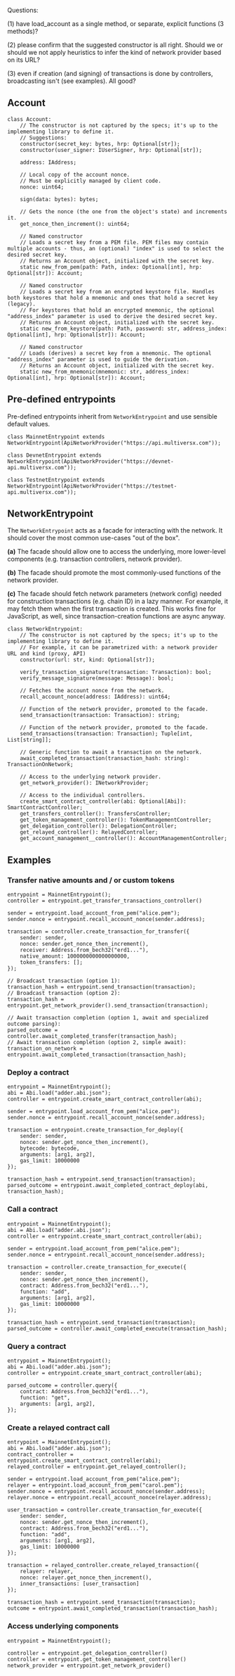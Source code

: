 Questions:

(1) have load_account as a single method, or separate, explicit functions (3 methods)?

(2) please confirm that the suggested constructor is all right. Should we or should we not apply heuristics to infer the kind of network provider based on its URL?

(3) even if creation (and signing) of transactions is done by controllers, broadcasting isn't (see examples). All good?

## Account

```
class Account:
    // The constructor is not captured by the specs; it's up to the implementing library to define it.
    // Suggestions:
    constructor(secret_key: bytes, hrp: Optional[str]);
    constructor(user_signer: IUserSigner, hrp: Optional[str]);

    address: IAddress;

    // Local copy of the account nonce.
    // Must be explicitly managed by client code.
    nonce: uint64;

    sign(data: bytes): bytes;

    // Gets the nonce (the one from the object's state) and increments it.
    get_nonce_then_increment(): uint64;

    // Named constructor
    // Loads a secret key from a PEM file. PEM files may contain multiple accounts - thus, an (optional) "index" is used to select the desired secret key.
    // Returns an Account object, initialized with the secret key.
    static new_from_pem(path: Path, index: Optional[int], hrp: Optional[str]): Account;

    // Named constructor
    // Loads a secret key from an encrypted keystore file. Handles both keystores that hold a mnemonic and ones that hold a secret key (legacy).
    // For keystores that hold an encrypted mnemonic, the optional "address_index" parameter is used to derive the desired secret key.
    // Returns an Account object, initialized with the secret key.
    static new_from_keystore(path: Path, password: str, address_index: Optional[int], hrp: Optional[str]): Account;

    // Named constructor
    // Loads (derives) a secret key from a mnemonic. The optional "address_index" parameter is used to guide the derivation.
    // Returns an Account object, initialized with the secret key.
    static new_from_mnemonic(mnemonic: str, address_index: Optional[int], hrp: Optional[str]): Account;
```

## Pre-defined entrypoints

Pre-defined entrypoints inherit from `NetworkEntrypoint` and use sensible default values.

```
class MainnetEntrypoint extends NetworkEntrypoint(ApiNetworkProvider("https://api.multiversx.com"));

class DevnetEntrypoint extends NetworkEntrypoint(ApiNetworkProvider("https://devnet-api.multiversx.com"));

class TestnetEntrypoint extends NetworkEntrypoint(ApiNetworkProvider("https://testnet-api.multiversx.com"));
```

## NetworkEntrypoint

The `NetworkEntrypoint` acts as a facade for interacting with the network. It should cover the most common use-cases "out of the box".

**(a)** The facade should allow one to access the underlying, more lower-level components (e.g. transaction controllers, network provider).

**(b)** The facade should promote the most commonly-used functions of the network provider.

**(c)** The facade should fetch network parameters (network config) needed for construction transactions (e.g. chain ID) in a lazy manner. For example, it may fetch them when the first transaction is created. This works fine for JavaScript, as well, since transaction-creation functions are async anyway.

```
class NetworkEntrypoint:
    // The constructor is not captured by the specs; it's up to the implementing library to define it.
    // For example, it can be parametrized with: a network provider URL and kind (proxy, API)
    constructor(url: str, kind: Optional[str]);

    verify_transaction_signature(transaction: Transaction): bool;
    verify_message_signature(message: Message): bool;

    // Fetches the account nonce from the network.
    recall_account_nonce(address: IAddress): uint64;

    // Function of the network provider, promoted to the facade.
    send_transaction(transaction: Transaction): string;

    // Function of the network provider, promoted to the facade.
    send_transactions(transaction: Transaction); Tuple[int, List[string]];

    // Generic function to await a transaction on the network.
    await_completed_transaction(transaction_hash: string): TransactionOnNetwork;

    // Access to the underlying network provider.
    get_network_provider(): INetworkProvider;

    // Access to the individual controllers.
    create_smart_contract_controller(abi: Optional[Abi]): SmartContractController;
    get_transfers_controller(): TransfersController;
    get_token_management_controller(): TokenManagementController;
    get_delegation_controller(): DelegationController;
    get_relayed_controller(): RelayedController;
    get_account_management__controller(): AccountManagementController;
```

## Examples

### Transfer native amounts and / or custom tokens

```
entrypoint = MainnetEntrypoint();
controller = entrypoint.get_transfer_transactions_controller()

sender = entrypoint.load_account_from_pem("alice.pem");
sender.nonce = entrypoint.recall_account_nonce(sender.address);

transaction = controller.create_transaction_for_transfer({
    sender: sender,
    nonce: sender.get_nonce_then_increment(),
    receiver: Address.from_bech32("erd1..."),
    native_amount: 1000000000000000000,
    token_transfers: [];
});

// Broadcast transaction (option 1):
transaction_hash = entrypoint.send_transaction(transaction);
// Broadcast transaction (option 2):
transaction_hash = entrypoint.get_network_provider().send_transaction(transaction);

// Await transaction completion (option 1, await and specialized outcome parsing):
parsed_outcome = controller.await_completed_transfer(transaction_hash);
// Await transaction completion (option 2, simple await):
transaction_on_network = entrypoint.await_completed_transaction(transaction_hash);
```

### Deploy a contract

```
entrypoint = MainnetEntrypoint();
abi = Abi.load("adder.abi.json");
controller = entrypoint.create_smart_contract_controller(abi);

sender = entrypoint.load_account_from_pem("alice.pem");
sender.nonce = entrypoint.recall_account_nonce(sender.address);

transaction = entrypoint.create_transaction_for_deploy({
    sender: sender,
    nonce: sender.get_nonce_then_increment(),
    bytecode: bytecode,
    arguments: [arg1, arg2],
    gas_limit: 10000000
});

transaction_hash = entrypoint.send_transaction(transaction);
parsed_outcome = entrypoint.await_completed_contract_deploy(abi, transaction_hash);
```

### Call a contract

```
entrypoint = MainnetEntrypoint();
abi = Abi.load("adder.abi.json");
controller = entrypoint.create_smart_contract_controller(abi);

sender = entrypoint.load_account_from_pem("alice.pem");
sender.nonce = entrypoint.recall_account_nonce(sender.address);

transaction = controller.create_transaction_for_execute({
    sender: sender,
    nonce: sender.get_nonce_then_increment(),
    contract: Address.from_bech32("erd1..."),
    function: "add",
    arguments: [arg1, arg2],
    gas_limit: 10000000
});

transaction_hash = entrypoint.send_transaction(transaction);
parsed_outcome = controller.await_completed_execute(transaction_hash);
```

### Query a contract

```
entrypoint = MainnetEntrypoint();
abi = Abi.load("adder.abi.json");
controller = entrypoint.create_smart_contract_controller(abi);

parsed_outcome = controller.query({
    contract: Address.from_bech32("erd1..."),
    function: "get",
    arguments: [arg1, arg2],
});
```

### Create a relayed contract call

```
entrypoint = MainnetEntrypoint();
abi = Abi.load("adder.abi.json");
contract_controller = entrypoint.create_smart_contract_controller(abi);
relayed_controller = entrypoint.get_relayed_controller();

sender = entrypoint.load_account_from_pem("alice.pem");
relayer = entrypoint.load_account_from_pem("carol.pem");
sender.nonce = entrypoint.recall_account_nonce(sender.address);
relayer.nonce = entrypoint.recall_account_nonce(relayer.address);

user_transaction = controller.create_transaction_for_execute({
    sender: sender,
    nonce: sender.get_nonce_then_increment(),
    contract: Address.from_bech32("erd1..."),
    function: "add",
    arguments: [arg1, arg2],
    gas_limit: 10000000
});

transaction = relayed_controller.create_relayed_transaction({
    relayer: relayer,
    nonce: relayer.get_nonce_then_increment(),
    inner_transactions: [user_transaction]
});

transaction_hash = entrypoint.send_transaction(transaction);
outcome = entrypoint.await_completed_transaction(transaction_hash);
```

### Access underlying components

```
entrypoint = MainnetEntrypoint();

controller = entrypoint.get_delegation_controller()
controller = entrypoint.get_token_management_controller()
network_provider = entrypoint.get_network_provider()
```
